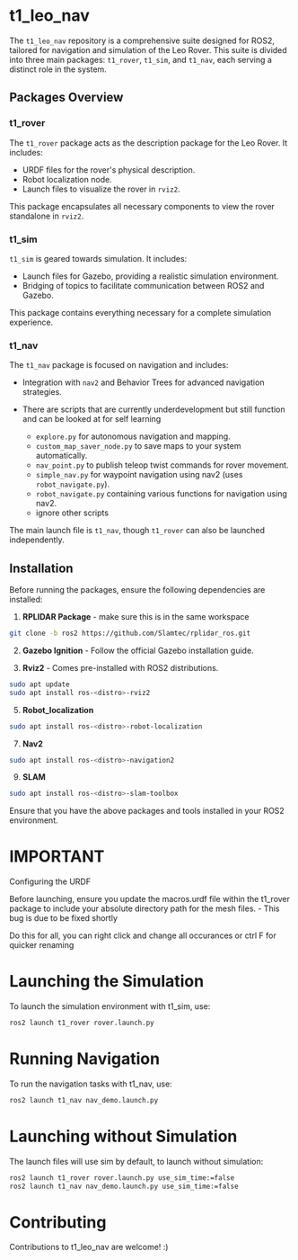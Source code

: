 # t1_leo_nav

The `t1_leo_nav` repository is a comprehensive suite designed for ROS2, tailored for navigation and simulation of the Leo Rover. This suite is divided into three main packages: `t1_rover`, `t1_sim`, and `t1_nav`, each serving a distinct role in the system.

## Packages Overview

### t1_rover

The `t1_rover` package acts as the description package for the Leo Rover. It includes:

- URDF files for the rover's physical description.
- Robot localization node.
- Launch files to visualize the rover in `rviz2`.

This package encapsulates all necessary components to view the rover standalone in `rviz2`.

### t1_sim

`t1_sim` is geared towards simulation. It includes:

- Launch files for Gazebo, providing a realistic simulation environment.
- Bridging of topics to facilitate communication between ROS2 and Gazebo.

This package contains everything necessary for a complete simulation experience.

### t1_nav

The `t1_nav` package is focused on navigation and includes:

- Integration with `nav2` and Behavior Trees for advanced navigation strategies.

- There are scripts that are currently underdevelopment but still function and can be looked at for self learning
  - `explore.py` for autonomous navigation and mapping.
  - `custom_map_saver_node.py` to save maps to your system automatically.
  - `nav_point.py` to publish teleop twist commands for rover movement.
  - `simple_nav.py` for waypoint navigation using nav2 (uses `robot_navigate.py`).
  - `robot_navigate.py` containing various functions for navigation using nav2.
  - ignore other scripts

The main launch file is `t1_nav`, though `t1_rover` can also be launched independently.

## Installation

Before running the packages, ensure the following dependencies are installed:

1. **RPLIDAR Package** - make sure this is in the same workspace

```bash
git clone -b ros2 https://github.com/Slamtec/rplidar_ros.git
```

2. **Gazebo Ignition** - Follow the official Gazebo installation guide.

4. **Rviz2** - Comes pre-installed with ROS2 distributions.
```bash
sudo apt update
sudo apt install ros-<distro>-rviz2
```

5. **Robot_localization**
```bash
sudo apt install ros-<distro>-robot-localization
```

7. **Nav2**
```bash
sudo apt install ros-<distro>-navigation2
```

9. **SLAM**
```bash
sudo apt install ros-<distro>-slam-toolbox
```

Ensure that you have the above packages and tools installed in your ROS2 environment.

# IMPORTANT
Configuring the URDF

Before launching, ensure you update the macros.urdf file within the t1_rover package to include your absolute directory path for the mesh files. - This bug is due to be fixed shortly

<mesh filename="file:///your/path/to/workspace/install/t1_rover/share/t1_rover/models/Rocker.dae"/>

Do this for all, you can right click and change all occurances or ctrl F for quicker renaming

# Launching the Simulation

To launch the simulation environment with t1_sim, use:

```bash
ros2 launch t1_rover rover.launch.py
```

# Running Navigation

To run the navigation tasks with t1_nav, use:
```bash
ros2 launch t1_nav nav_demo.launch.py
```

# Launching without Simulation
The launch files will use sim by default, to launch without simulation:

```bash
ros2 launch t1_rover rover.launch.py use_sim_time:=false
ros2 launch t1_nav nav_demo.launch.py use_sim_time:=false
```

# Contributing

Contributions to t1_leo_nav are welcome! :)
